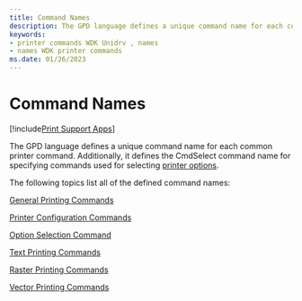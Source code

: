 ```yaml
---
title: Command Names
description: The GPD language defines a unique command name for each common printer command.
keywords:
- printer commands WDK Unidrv , names
- names WDK printer commands
ms.date: 01/26/2023
---
```


# Command Names

[!include[Print Support Apps](../includes/print-support-apps.md)]

The GPD language defines a unique command name for each common printer command. Additionally, it defines the CmdSelect command name for specifying commands used for selecting [printer options](printer-options.md).

The following topics list all of the defined command names:

[General Printing Commands](general-printing-commands.md)

[Printer Configuration Commands](printer-configuration-commands.md)

[Option Selection Command](option-selection-command.md)

[Text Printing Commands](text-printing-commands.md)

[Raster Printing Commands](raster-printing-commands.md)

[Vector Printing Commands](vector-printing-commands.md)
